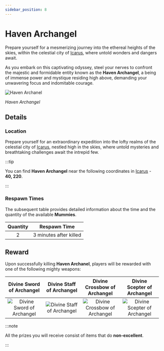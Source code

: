 ```yaml
---
sidebar_position: 8
---
```


# Haven Archangel

Prepare yourself for a mesmerizing journey into the ethereal heights of the skies, within the celestial city of [Icarus](/maps/icarus), where untold wonders and dangers await.

As you embark on this captivating odyssey, steel your nerves to confront the majestic and formidable entity known as the **Haven Archangel**, a being of immense power and mystique residing high above, demanding your unwavering focus and indomitable courage.

![Haven Archanel](/img/monsters/special/others/haven-archangel.jpg)

_Haven Archangel_

## Details

### Location

Prepare yourself for an extraordinary expedition into the lofty realms of the celestial city of [Icarus](/maps/icarus), nestled high in the skies, where untold mysteries and breathtaking challenges await the intrepid few.

:::tip

You can find **Haven Archangel** near the following coordinates in [Icarus](/maps/icarus) - **40, 220**.

:::

### Respawn Times

The subsequent table provides detailed information about the time and the quantity of the available **Mummies**.

| Quantity |      Respawn Time      |
| :------: | :--------------------: |
|    2     | 3 minutes after killed |

## Reward

Upon successfully killing **Haven Archanel**, players will be rewarded with one of the following mighty weapons:

|                       Divine Sword of Archangel                        |                      Divine Staff of Archangel                      |                       Divine Crossbow of Archangel                       |                          Divine Scepter of Archangel                          |
| :--------------------------------------------------------------------: | :-----------------------------------------------------------------: | :----------------------------------------------------------------------: | :---------------------------------------------------------------------------: |
| ![Divine Sword of Archangel](/img/items/swords/sword-of-archangel.png) | ![Divine Staff of Archangel](/img/items/staffs/archangel-staff.png) | ![Divine Crossbow of Archangel ](/img/items/bows/archangel-crossbow.png) | ![Divine Scepter of Archangel ](/img/items/scepters/scepter-of-archangel.png) |

:::note

All the prizes you will receive consist of items that do **non-excellent**.

:::
